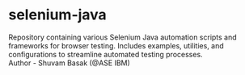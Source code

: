 # selenium-java
Repository containing various Selenium Java automation scripts and frameworks for browser testing. Includes examples, utilities, and configurations to streamline automated testing processes.
<br>
Author - Shuvam Basak (@ASE IBM)
